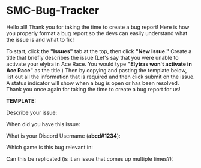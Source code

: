 # SMC-Bug-Tracker
Hello all! Thank you for taking the time to create a bug report! Here is how you properly format a bug report so the devs can easily understand what the issue is and what to fix! 

To start, click the **"Issues"** tab at the top, then click **"New Issue."** Create a title that briefly describes the issue (Let's say that you were unable to activate your elytra in Ace Race. You would type **"Elytras won't activate in Ace Race"** as the title.) Then by copying and pasting the template below, list out all the information that is required and then click submit on the issue. A status indicator will show when a bug is open or has been resolved. Thank you once again for taking the time to create a bug report for us!




**TEMPLATE:**

Describe your issue:  

When did you have this issue: 

What is your Discord Username (**abcd#1234**):  

Which game is this bug relevant in: 

Can this be replicated (is it an issue that comes up multiple times?):  


